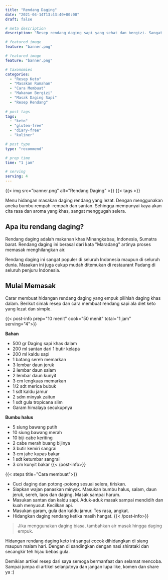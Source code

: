 ```yaml
---
title: "Rendang Daging"
date: "2021-04-14T13:43:40+00:00"
draft: false

# meta description
description: "Resep rendang daging sapi yang sehat dan bergizi. Sangat ramah untuk diet keto."

# featured image
feature: "banner.png"

# featured image
feature: "banner.png"

# taxonomies
categories:
  - "Resep Keto"
  - "Masakan Rumahan"
  - "Cara Membuat"
  - "Makanan Bergizi"
  - "Masak Daging Sapi"
  - "Resep Rendang"
  
# post tags
tags:
  - "keto"
  - "gluten-free"
  - "diary-free"
  - "kuliner"

# post type
type: "recommend"

# prep time
time: "1 jam"

# serving
serving: 4
---
```


{{< img src="banner.png" alt="Rendang Daging" >}}
{{< tags >}}

Menu hidangan masakan daging rendang yang lezat. Dengan menggunakan aneka bumbu rempah-rempah dan santan. Sehingga mempunyai kaya akan cita rasa dan aroma yang khas, sangat menggugah selera.

## Apa itu rendang daging?

Rendang daging adalah makanan khas Minangkabau, Indonesia, Sumatra barat. Rendang daging ini berasal dari kata "Maradang" artinya proses memasak menghilangkan air.

Rendang daging ini sangat populer di seluruh Indonesia maupun di seluruh dunia. Masakan ini juga cukup mudah ditemukan di restaurant Padang di seluruh penjuru Indonesia.

## Mulai Memasak

 Carar membuat hidangan rendang daging yang empuk pilihlah daging khas dalam. 
 Berikut simak resep dan cara membuat rendang sapi ala diet keto yang lezat dan simple.

{{< post-info prep="10 menit" cook="50 menit" total="1 jam" serving="4">}}

__Bahan__

- 500 gr Daging sapi khas dalam
- 200 ml santan dari 1 butir kelapa
- 200 ml kaldu sapi
- 1 batang sereh memarkan
- 3 lembar daun jeruk
- 2 lembar daun salam
- 2 lembar daun kunyit
- 3 cm lengkuas memarkan
- 1/2 sdt merica bubuk
- 1 sdt kaldu jamur
- 2 sdm minyak zaitun
- 1 sdt gula tropicana slim
- Garam himalaya secukupnya

__Bumbu halus__

- 5 siung bawang putih
- 10 siung bawang merah
- 10 biji cabe keriting
- 2 cabe merah buang bijinya
- 3 butir kemiri sangrai
- 3 cm jahe kupas bakar
- 1 sdt ketumbar sangrai
- 3 cm kunyit bakar
{{< /post-info>}}

{{< steps title="Cara membuat">}}
- Cuci daging dan potong-potong sesuai selera, tiriskan.
- Siapkan wajan panaskan minyak. Masukan bumbu halus, salam, daun jeruk, sereh, laos dan daging. Masak sampai harum.
- Masukan santan dan kaldu sapi. Aduk-aduk masak sampai mendidih dan kuah menyusut. Kecilkan api.
- Masukan garam, gula dan kaldu jamur. Tes rasa, angkat.
- Hidangkan daging rendang ketika masih hangat.
{{< /post-info>}}

>Jika menggunakan daging biasa, tambahkan air masak hingga daging empuk.

Hidangan rendang daging keto ini sangat cocok dihidangkan di siang maupun malam hari. Dengan di sandingkan dengan nasi shirataki dan secangkir teh hijau bebas gula.

Demikian artikel resep dari saya semoga bermanfaat dan selamat mencoba. Sampai jumpa di artikel selanjutnya dan jangan lupa like, komen dan share ya :)
